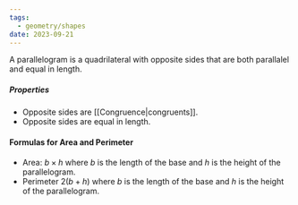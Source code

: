 ```yaml
---
tags:
  - geometry/shapes
date: 2023-09-21
---
```

A parallelogram is a quadrilateral with opposite sides that are both parallalel and equal in length.
##### Properties
- Opposite sides are [[Congruence|congruents]].
- Opposite sides are equal in length.
#### Formulas for Area and Perimeter
- Area: $b\times h$ where $b$ is the length of the base and $h$ is the height of the parallelogram.
- Perimeter $2(b+h)$ where $b$ is the length of the base and $h$ is the height of the parallelogram.